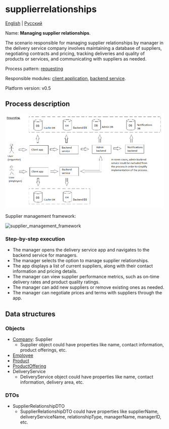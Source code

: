 # supplierrelationships 

[English](supplierrelationships.md) | [Русский](supplierrelationships.ru.md)

Name: **Managing supplier relationships**.

The scenario responsible for managing supplier relationships by manager in the delivery service company involves maintaining a database of suppliers, negotiating contracts and pricing, tracking deliveries and quality of products or services, and communicating with suppliers as needed.

Process pattern: [requesting](../../processpatterns/requesting.md)

Responsible modules: [client application](../../frontend/managerclient.md), [backend service](../../backend/managerbackend.md).

Platform version: v0.5

## Process description

![requesting_overall](../../img/processpatterns/requesting_overall.png)

Supplier management framework:

![supplier_management_framework](https://www.continentalsolution.com/images/supplier_management_framework.png)

### Step-by-step execution

- The manager opens the delivery service app and navigates to the backend service for managers.
- The manager selects the option to manage supplier relationships.
- The app displays a list of current suppliers, along with their contact information and pricing details.
- The manager can view supplier performance metrics, such as on-time delivery rates and product quality ratings.
- The manager can add new suppliers or remove existing ones as needed.
- The manager can negotiate prices and terms with suppliers through the app.

## Data structures

### Objects

- [Company](https://github.com/alexeysp11/workflow-lib/blob/main/src/Models/Business/Customers/Company.cs): Supplier
    - Supplier object could have properties like name, contact information, product offerings, etc. 
- [Employee](https://github.com/alexeysp11/workflow-lib/blob/main/src/Models/Business/InformationSystem/Employee.cs)
- [Product](https://github.com/alexeysp11/workflow-lib/blob/main/src/Models/Business/Products/Product.cs)
- [ProductOffering](https://github.com/alexeysp11/workflow-lib/blob/main/src/Models/Business/Products/ProductOffering.cs)
- DeliveryService
    - DeliveryService object could have properties like name, contact information, delivery area, etc. 

### DTOs

- SupplierRelationshipDTO
    - SupplierRelationshipDTO could have properties like supplierName, deliveryServiceName, relationshipType, managerName, managerID, etc.
